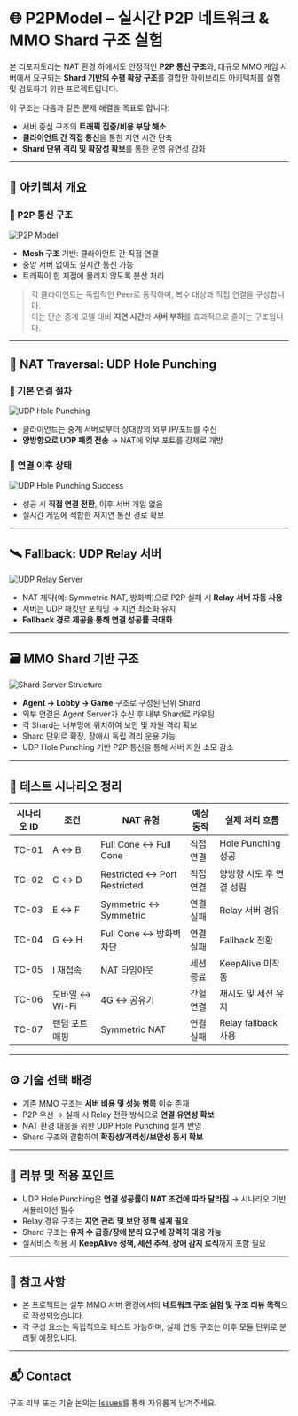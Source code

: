 # 🌐 P2PModel – 실시간 P2P 네트워크 & MMO Shard 구조 실험

본 리포지토리는 NAT 환경 하에서도 안정적인 **P2P 통신 구조**와, 대규모 MMO 게임 서버에서 요구되는 **Shard 기반의 수평 확장 구조**를 결합한 하이브리드 아키텍처를 실험 및 검토하기 위한 프로젝트입니다.

이 구조는 다음과 같은 문제 해결을 목표로 합니다:

- 서버 중심 구조의 **트래픽 집중/비용 부담 해소**
- **클라이언트 간 직접 통신**을 통한 지연 시간 단축
- **Shard 단위 격리 및 확장성 확보**를 통한 운영 유연성 강화

---

## 📐 아키텍처 개요

### 🔷 P2P 통신 구조

![P2P Model](./P2PModel.bmp)

- **Mesh 구조** 기반: 클라이언트 간 직접 연결
- 중앙 서버 없이도 실시간 통신 가능
- 트래픽이 한 지점에 몰리지 않도록 분산 처리

> 각 클라이언트는 독립적인 Peer로 동작하며, 복수 대상과 직접 연결을 구성합니다.  
> 이는 단순 중계 모델 대비 **지연 시간**과 **서버 부하**를 효과적으로 줄이는 구조입니다.

---

## 🔄 NAT Traversal: UDP Hole Punching

### 🔹 기본 연결 절차

![UDP Hole Punching](./UDP_Hole_Punching.bmp)

- 클라이언트는 중계 서버로부터 상대방의 외부 IP/포트를 수신
- **양방향으로 UDP 패킷 전송** → NAT에 외부 포트를 강제로 개방

### 🔹 연결 이후 상태

![UDP Hole Punching Success](./UDP_Hole_Punching_1.bmp)

- 성공 시 **직접 연결 전환**, 이후 서버 개입 없음
- 실시간 게임에 적합한 저지연 통신 경로 확보

---

## 🛰 Fallback: UDP Relay 서버

![UDP Relay Server](./UDPRelayServer.bmp)

- NAT 제약(예: Symmetric NAT, 방화벽)으로 P2P 실패 시 **Relay 서버 자동 사용**
- 서버는 UDP 패킷만 포워딩 → 지연 최소화 유지
- **Fallback 경로 제공을 통해 연결 성공률 극대화**

---

## 🗃 MMO Shard 기반 구조

![Shard Server Structure](./Shard.bmp)

- **Agent → Lobby → Game** 구조로 구성된 단위 Shard
- 외부 연결은 Agent Server가 수신 후 내부 Shard로 라우팅
- 각 Shard는 내부망에 위치하여 보안 및 자원 격리 확보
- Shard 단위로 확장, 장애시 독립 격리 운용 가능
- UDP Hole Punching 기반 P2P 통신을 통해 서버 자원 소모 감소

---

## 🧪 테스트 시나리오 정리

| 시나리오 ID | 조건 | NAT 유형 | 예상 동작 | 실제 처리 흐름 |
|-------------|------|----------|------------|----------------|
| TC-01 | A ↔ B | Full Cone ↔ Full Cone | 직접 연결 | Hole Punching 성공 |
| TC-02 | C ↔ D | Restricted ↔ Port Restricted | 직접 연결 | 양방향 시도 후 연결 성립 |
| TC-03 | E ↔ F | Symmetric ↔ Symmetric | 연결 실패 | Relay 서버 경유 |
| TC-04 | G ↔ H | Full Cone ↔ 방화벽 차단 | 연결 실패 | Fallback 전환 |
| TC-05 | I 재접속 | NAT 타임아웃 | 세션 종료 | KeepAlive 미작동 |
| TC-06 | 모바일 ↔ Wi-Fi | 4G ↔ 공유기 | 간헐 연결 | 재시도 및 세션 유지 |
| TC-07 | 랜덤 포트 매핑 | Symmetric NAT | 연결 실패 | Relay fallback 사용 |

---

## ⚙️ 기술 선택 배경

- 기존 MMO 구조는 **서버 비용 및 성능 병목** 이슈 존재
- P2P 우선 → 실패 시 Relay 전환 방식으로 **연결 유연성 확보**
- NAT 환경 대응을 위한 UDP Hole Punching 설계 반영
- Shard 구조와 결합하여 **확장성/격리성/보안성 동시 확보**

---

## 🧠 리뷰 및 적용 포인트

- UDP Hole Punching은 **연결 성공률이 NAT 조건에 따라 달라짐** → 시나리오 기반 시뮬레이션 필수
- Relay 경유 구조는 **지연 관리 및 보안 정책 설계 필요**
- Shard 구조는 **유저 수 급증/장애 분리 요구에 강력히 대응 가능**
- 실서비스 적용 시 **KeepAlive 정책, 세션 추적, 장애 감지 로직**까지 포함 필요

---

## 📌 참고 사항

- 본 프로젝트는 실무 MMO 서버 환경에서의 **네트워크 구조 실험 및 구조 리뷰 목적**으로 작성되었습니다.
- 각 구성 요소는 독립적으로 테스트 가능하며, 실제 연동 구조는 이후 모듈 단위로 분리될 예정입니다.

---

## 📬 Contact

구조 리뷰 또는 기술 논의는 [Issues](https://github.com/beckhamRealMadrid/P2PModel/issues)를 통해 자유롭게 남겨주세요.
